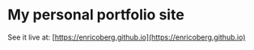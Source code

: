 # My personal portfolio site

See it live at:
 [https://enricoberg.github.io](https://enricoberg.github.io)
